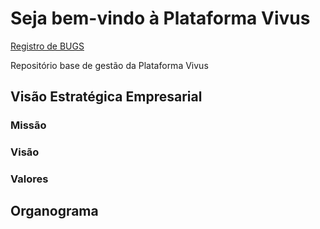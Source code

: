 # Seja bem-vindo à Plataforma Vivus

[Registro de BUGS](https://github.com/vivus-plataforma/vivus-plataforma.github.io-repository/edit/main/README-bug.md)

Repositório base de gestão da Plataforma Vivus

## Visão Estratégica Empresarial

### Missão

### Visão

### Valores

## Organograma
